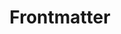 ---
title: 'Frontmatter'
slug: '9'
authors:
  - sofi-hemmens
  - ariela-ventura
prev: '8'
next: '10'
number: 9
img: /imgs/2024/9.svg
---